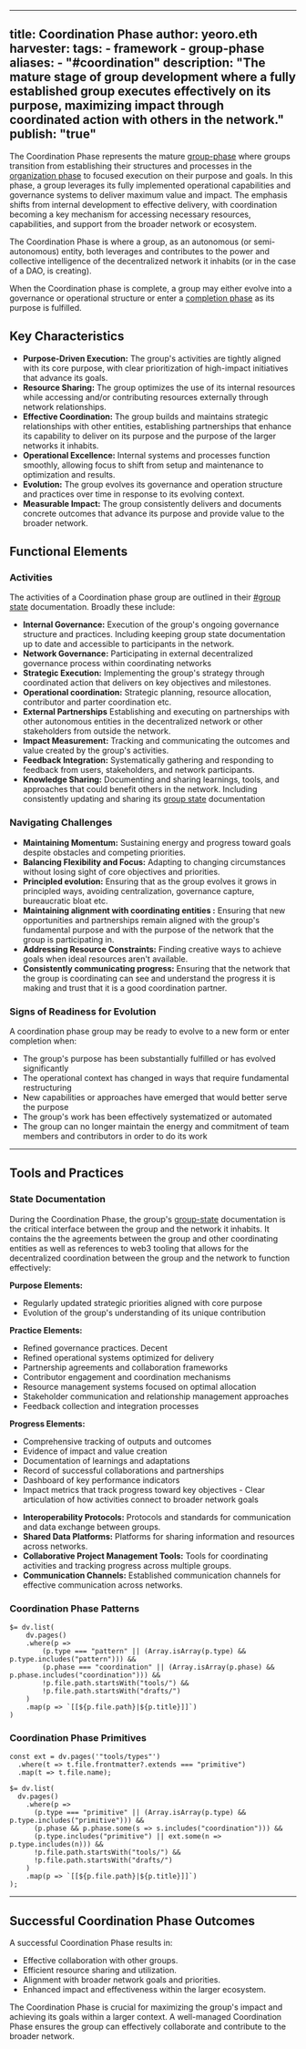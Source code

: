 


---
title: Coordination Phase
author: yeoro.eth
harvester: 
tags: 
		- framework
		- group-phase
aliases:
		- "#coordination"
description: "The mature stage of group development where a fully established group executes effectively on its purpose, maximizing impact through coordinated action with others in the network."
 publish: "true"
---

The Coordination Phase represents the mature [group-phase](notes/dao-primitives/framework/group-phase/group-phase.md) where groups transition from establishing their structures and processes in the [organization phase](notes/dao-primitives/framework/group-phase/organization.md) to focused execution on their purpose and goals. In this phase, a group leverages its fully implemented operational capabilities and governance systems to deliver maximum value and impact. The emphasis shifts from internal development to effective delivery, with coordination becoming a key mechanism for accessing necessary resources, capabilities, and support from the broader network or ecosystem.

The Coordination Phase is where a group, as an autonomous (or semi-autonomous) entity, both leverages and contributes to the power and collective intelligence of the decentralized network it inhabits (or in the case of a DAO, is creating).

When the Coordination phase is complete, a group may either evolve into a governance or operational structure or enter a [completion phase](notes/dao-primitives/framework/group-phase/completion.md) as its purpose is fulfilled.




## Key Characteristics

* **Purpose-Driven Execution:** The group's activities are tightly aligned with its core purpose, with clear prioritization of high-impact initiatives that advance its goals. 
* **Resource Sharing:** The group optimizes the use of its internal resources while accessing and/or contributing resources externally through network relationships. 
* **Effective Coordination:** The group builds and maintains strategic relationships with other entities, establishing partnerships that enhance its capability to deliver on its purpose and the purpose of the larger networks it inhabits. 
* **Operational Excellence:** Internal systems and processes function smoothly, allowing focus to shift from setup and maintenance to optimization and results. 
* **Evolution:** The group evolves its governance and operation structure and practices over time in response to its evolving context. 
* **Measurable Impact:** The group consistently delivers and documents concrete outcomes that advance its purpose and provide value to the broader network.


## Functional Elements

### Activities 

The activities of a Coordination phase group are outlined in their [#group state](notes/dao-primitives/framework%201/group-state.md) documentation. Broadly these include:

- **Internal Governance:** Execution of the group's ongoing governance structure and practices. Including keeping group state documentation up to date and accessible to participants in the network. 
- **Network Governance:** Participating in external decentralized governance process within coordinating networks
- **Strategic Execution:** Implementing the group's strategy through coordinated action that delivers on key objectives and milestones. 
- **Operational coordination:** Strategic planning, resource allocation, contributor and parter coordination etc. 
- **External Partnerships** Establishing and executing on partnerships with other autonomous entities in the decentralized network or other stakeholders from outside the network. 
- **Impact Measurement:** Tracking and communicating the outcomes and value created by the group's activities. 
- **Feedback Integration:** Systematically gathering and responding to feedback from users, stakeholders, and network participants. 
- **Knowledge Sharing:** Documenting and sharing learnings, tools, and approaches that could benefit others in the network. Including consistently updating and sharing its [group state](notes/dao-primitives/framework/group-state.md) documentation



### Navigating Challenges 

- **Maintaining Momentum:** Sustaining energy and progress toward goals despite obstacles and competing priorities. 
- **Balancing Flexibility and Focus:** Adapting to changing circumstances without losing sight of core objectives and priorities. 
- **Principled evolution:** Ensuring that as the group evolves it grows in principled ways, avoiding centralization, governance capture, bureaucratic bloat etc. 
- **Maintaining alignment with coordinating entities :** Ensuring that new opportunities and partnerships remain aligned with the group's fundamental purpose and with the purpose of the network that the group is participating in. 
- **Addressing Resource Constraints:** Finding creative ways to achieve goals when ideal resources aren't available. 
- **Consistently communicating progress:** Ensuring that the network that the group is coordinating can see and understand the progress it is making and trust that it is a good coordination partner. 

### Signs of Readiness for Evolution 

A coordination phase group may be ready to evolve to a new form or enter completion when: 
- The group's purpose has been substantially fulfilled or has evolved significantly 
- The operational context has changed in ways that require fundamental restructuring 
- New capabilities or approaches have emerged that would better serve the purpose 
- The group's work has been effectively systematized or automated 
- The group can no longer maintain the energy and commitment of team members and contributors in order to do its work



---

## Tools and Practices

### State Documentation 

During the Coordination Phase, the group's [group-state](notes/dao-primitives/framework/group-phase/group-state.md) documentation is the critical interface between the group and the network it inhabits. It contains the the agreements between the group and other coordinating entities as well as references to web3 tooling that allows for the decentralized coordination between the group and the network to function effectively: 

**Purpose Elements:** 
- Regularly updated strategic priorities aligned with core purpose 
- Evolution of the group's understanding of its unique contribution 

**Practice Elements:** 
- Refined governance practices. Decent 
- Refined operational systems optimized for delivery 
- Partnership agreements and collaboration frameworks 
- Contributor engagement and coordination mechanisms 
- Resource management systems focused on optimal allocation 
- Stakeholder communication and relationship management approaches 
- Feedback collection and integration processes 

**Progress Elements:** 
- Comprehensive tracking of outputs and outcomes 
- Evidence of impact and value creation 
- Documentation of learnings and adaptations 
- Record of successful collaborations and partnerships 
- Dashboard of key performance indicators
- Impact metrics that track progress toward key objectives - Clear articulation of how activities connect to broader network goals 


* **Interoperability Protocols:**  Protocols and standards for communication and data exchange between groups.
* **Shared Data Platforms:**  Platforms for sharing information and resources across networks.
* **Collaborative Project Management Tools:**  Tools for coordinating activities and tracking progress across multiple groups.
* **Communication Channels:**  Established communication channels for effective communication across networks.

### Coordination Phase Patterns

```dataviewjs
$= dv.list(
    dv.pages()
    .where(p => 
        (p.type === "pattern" || (Array.isArray(p.type) && p.type.includes("pattern"))) &&
        (p.phase === "coordination" || (Array.isArray(p.phase) && p.phase.includes("coordination"))) &&
        !p.file.path.startsWith("tools/") &&
        !p.file.path.startsWith("drafts/")
    )
    .map(p => `[[${p.file.path}|${p.title}]]`)
)
```

### Coordination Phase Primitives

```dataviewjs
const ext = dv.pages('"tools/types"')
  .where(t => t.file.frontmatter?.extends === "primitive")
  .map(t => t.file.name);

$= dv.list(
  dv.pages()
    .where(p =>
      (p.type === "primitive" || (Array.isArray(p.type) && p.type.includes("primitive"))) &&
      (p.phase && p.phase.some(s => s.includes("coordination"))) &&
      (p.type.includes("primitive") || ext.some(n => p.type.includes(n))) &&
      !p.file.path.startsWith("tools/") &&
      !p.file.path.startsWith("drafts/")
    )
    .map(p => `[[${p.file.path}|${p.title}]]`)
);
```

---

## Successful Coordination Phase Outcomes

A successful Coordination Phase results in:

* Effective collaboration with other groups.
* Efficient resource sharing and utilization.
* Alignment with broader network goals and priorities.
* Enhanced impact and effectiveness within the larger ecosystem.

The Coordination Phase is crucial for maximizing the group's impact and achieving its goals within a larger context.  A well-managed Coordination Phase ensures the group can effectively collaborate and contribute to the broader network.